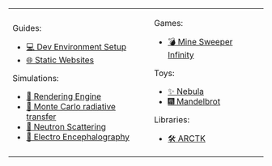 <table width="100%">
<tr>
<td>

Guides:

-   [💻 Dev Environment Setup](https://github.com/FreddyWordingham/guide-Dev_environment_setup)
-   [🌐 Static Websites](https://github.com/FreddyWordingham/Guide-Static_Websites)

Simulations:

-   [📸 Rendering Engine](https://github.com/FreddyWordingham/Antler)
-   [🌄 Monte Carlo radiative transfer](https://github.com/FreddyWordingham/MCRT)
-   [🌌 Neutron Scattering](https://github.com/FreddyWordingham/Neutron)
-   [🧠 Electro Encephalography](https://github.com/FreddyWordingham/brain_wave)

</td>
<td>

Games:

-   [💣 Mine Sweeper Infinity](https://github.com/FreddyWordingham/Minesweeper)

Toys:

-   [✨ Nebula](https://github.com/FreddyWordingham/Nebula)
-   [🎆 Mandelbrot](https://github.com/FreddyWordingham/Mandelbrot)

<!-- Utility:

-   [QR Code Generator](https://github.com/FreddyWordingham/Utils-QR_Code_Generator)
-   [AWS Lambda](https://github.com/FreddyWordingham/Utils-AWS_Lambda) -->

Libraries:

-   [🛠️ ARCTK](https://github.com/FreddyWordingham/ARCTK)

</td>
</tr>
</table>
